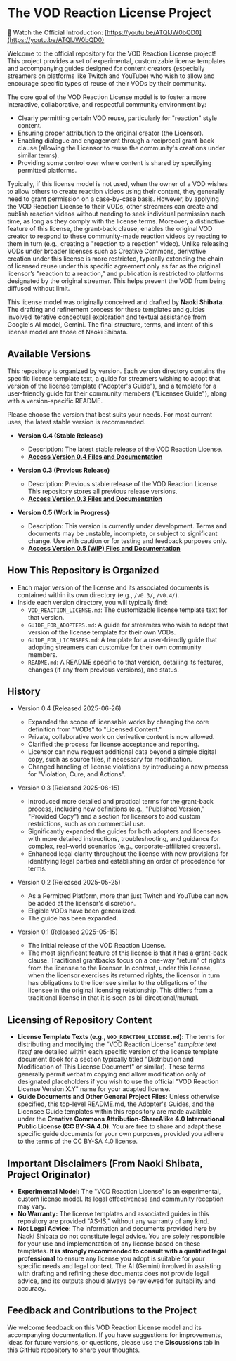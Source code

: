 # The VOD Reaction License Project

&#127909; Watch the Official Introduction: [https://youtu.be/ATQlJW0bQD0](https://youtu.be/ATQlJW0bQD0)

Welcome to the official repository for the VOD Reaction License project! This project provides a set of experimental, customizable license templates and accompanying guides designed for content creators (especially streamers on platforms like Twitch and YouTube) who wish to allow and encourage specific types of reuse of their VODs by their community.

The core goal of the VOD Reaction License model is to foster a more interactive, collaborative, and respectful community environment by:
- Clearly permitting certain VOD reuse, particularly for "reaction" style content.
- Ensuring proper attribution to the original creator (the Licensor).
- Enabling dialogue and engagement through a reciprocal grant-back clause (allowing the Licensor to reuse the community's creations under similar terms).
- Providing some control over where content is shared by specifying permitted platforms.

Typically, if this license model is not used, when the owner of a VOD wishes to allow others to create reaction videos using their content, they generally need to grant permission on a case-by-case basis. However, by applying the VOD Reaction License to their VODs, other streamers can create and publish reaction videos without needing to seek individual permission each time, as long as they comply with the license terms. Moreover, a distinctive feature of this license, the grant-back clause, enables the original VOD creator to respond to these community-made reaction videos by reacting to them in turn (e.g., creating a "reaction to a reaction" video). Unlike releasing VODs under broader licenses such as Creative Commons, derivative creation under this license is more restricted, typically extending the chain of licensed reuse under this specific agreement only as far as the original licensor’s "reaction to a reaction," and publication is restricted to platforms designated by the original streamer. This helps prevent the VOD from being diffused without limit.

This license model was originally conceived and drafted by **Naoki Shibata**. The drafting and refinement process for these templates and guides involved iterative conceptual exploration and textual assistance from Google's AI model, Gemini. The final structure, terms, and intent of this license model are those of Naoki Shibata.

## Available Versions

This repository is organized by version. Each version directory contains the specific license template text, a guide for streamers wishing to adopt that version of the license template ("Adopter's Guide"), and a template for a user-friendly guide for their community members ("Licensee Guide"), along with a version-specific README.

Please choose the version that best suits your needs. For most current uses, the latest stable version is recommended.

* **Version 0.4 (Stable Release)**
    * Description: The latest stable release of the VOD Reaction License.
    * **[Access Version 0.4 Files and Documentation](./v0.4/README.md)**

* **Version 0.3 (Previous Release)**
    * Description: Previous stable release of the VOD Reaction License. This repository stores all previous release versions.
    * **[Access Version 0.3 Files and Documentation](./v0.3/README.md)**

* **Version 0.5 (Work in Progress)**
    * Description: This version is currently under development. Terms and documents may be unstable, incomplete, or subject to significant change. Use with caution or for testing and feedback purposes only.
    * **[Access Version 0.5 (WIP) Files and Documentation](./v0.5/README.md)**

## How This Repository is Organized

* Each major version of the license and its associated documents is contained within its own directory (e.g., `/v0.3/`, `/v0.4/`).
* Inside each version directory, you will typically find:
    * `VOD_REACTION_LICENSE.md`: The customizable license template text for that version.
    * `GUIDE_FOR_ADOPTERS.md`: A guide for streamers who wish to adopt that version of the license template for their own VODs.
    * `GUIDE_FOR_LICENSEES.md`: A template for a user-friendly guide that adopting streamers can customize for their own community members.
    * `README.md`: A README specific to that version, detailing its features, changes (if any from previous versions), and status.

## History

* Version 0.4 (Released 2025-06-26)
  * Expanded the scope of licensable works by changing the core definition from "VODs" to "Licensed Content."
  * Private, collaborative work on derivative content is now allowed.
  * Clarified the process for license acceptance and reporting.
  * Licensor can now request additional data beyond a simple digital copy, such as source files, if necessary for modification.
  * Changed handling of license violations by introducing a new process for "Violation, Cure, and Actions".

* Version 0.3 (Released 2025-06-15)
  * Introduced more detailed and practical terms for the grant-back process, including new definitions (e.g., "Published Version," "Provided Copy") and a section for licensors to add custom restrictions, such as on commercial use.
  * Significantly expanded the guides for both adopters and licensees with more detailed instructions, troubleshooting, and guidance for complex, real-world scenarios (e.g., corporate-affiliated creators).
  * Enhanced legal clarity throughout the license with new provisions for identifying legal parties and establishing an order of precedence for terms.

* Version 0.2 (Released 2025-05-25)
  * As a Permitted Platform, more than just Twitch and YouTube can now be added at the licensor's discretion.
  * Eligible VODs have been generalized.
  * The guide has been expanded.

* Version 0.1 (Released 2025-05-15)
  * The initial release of the VOD Reaction License.
  * The most significant feature of this license is that it has a
    grant-back clause. Traditional grantbacks focus on a one-way
    “return” of rights from the licensee to the licensor. In contrast,
    under this license, when the licensor exercises its returned
    rights, the licensor in turn has obligations to the licensee
    similar to the obligations of the licensee in the original
    licensing relationship. This differs from a traditional license in
    that it is seen as bi-directional/mutual.


## Licensing of Repository Content

* **License Template Texts (e.g., `VOD_REACTION_LICENSE.md`):** The terms for distributing and modifying the "VOD Reaction License" *template text itself* are detailed within each specific version of the license template document (look for a section typically titled "Distribution and Modification of This License Document" or similar). These terms generally permit verbatim copying and allow modification only of designated placeholders if you wish to use the official "VOD Reaction License Version X.Y" name for your adapted license.
* **Guide Documents and Other General Project Files:** Unless otherwise specified, this top-level README.md, the Adopter's Guides, and the Licensee Guide templates within this repository are made available under the **Creative Commons Attribution-ShareAlike 4.0 International Public License (CC BY-SA 4.0)**. You are free to share and adapt these specific guide documents for your own purposes, provided you adhere to the terms of the CC BY-SA 4.0 license.

## Important Disclaimers (From Naoki Shibata, Project Originator)

* **Experimental Model:** The "VOD Reaction License" is an experimental, custom license model. Its legal effectiveness and community reception may vary.
* **No Warranty:** The license templates and associated guides in this repository are provided "AS-IS," without any warranty of any kind.
* **Not Legal Advice:** The information and documents provided here by Naoki Shibata do not constitute legal advice. You are solely responsible for your use and implementation of any license based on these templates. **It is strongly recommended to consult with a qualified legal professional** to ensure any license you adopt is suitable for your specific needs and legal context.
    The AI (Gemini) involved in assisting with drafting and refining these documents does not provide legal advice, and its outputs should always be reviewed for suitability and accuracy.

## Feedback and Contributions to the Project

We welcome feedback on this VOD Reaction License model and its accompanying documentation. If you have suggestions for improvements, ideas for future versions, or questions, please use the **Discussions** tab in this GitHub repository to share your thoughts.